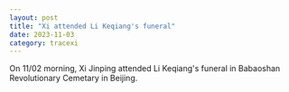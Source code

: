```yaml
---
layout: post
title: "Xi attended Li Keqiang's funeral"
date: 2023-11-03
category: tracexi
---
```


On 11/02 morning, Xi Jinping attended Li Keqiang's funeral in Babaoshan Revolutionary Cemetary in Beijing. 